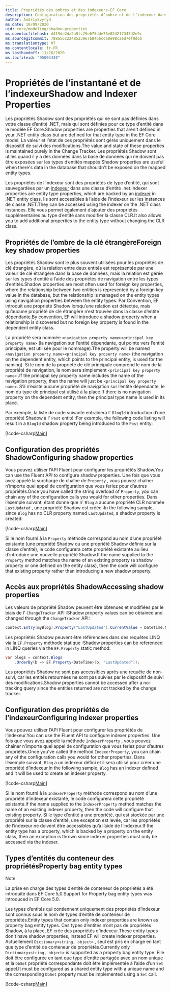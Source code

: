 ```yaml
---
title: Propriétés des ombres et des indexeurs-EF Core
description: Configuration des propriétés d’ombre et de l’indexeur dans un modèle de Entity Framework Core
author: AndriySvyryd
ms.date: 10/09/2020
uid: core/modeling/shadow-properties
ms.openlocfilehash: d419de2da2a9fc29e675dde76e824217347d2e9c
ms.sourcegitcommit: 788a56c2248523967b846bcca0e98c2ed7ef0d6b
ms.translationtype: MT
ms.contentlocale: fr-FR
ms.lasthandoff: 11/20/2020
ms.locfileid: "95003430"
---
```

# <a name="shadow-and-indexer-properties"></a><span data-ttu-id="fa44e-103">Propriétés de l’instantané et de l’indexeur</span><span class="sxs-lookup"><span data-stu-id="fa44e-103">Shadow and Indexer Properties</span></span>

<span data-ttu-id="fa44e-104">Les propriétés Shadow sont des propriétés qui ne sont pas définies dans votre classe d’entité .NET, mais qui sont définies pour ce type d’entité dans le modèle EF Core.</span><span class="sxs-lookup"><span data-stu-id="fa44e-104">Shadow properties are properties that aren't defined in your .NET entity class but are defined for that entity type in the EF Core model.</span></span> <span data-ttu-id="fa44e-105">La valeur et l’état de ces propriétés sont gérés uniquement dans le dispositif de suivi des modifications.</span><span class="sxs-lookup"><span data-stu-id="fa44e-105">The value and state of these properties is maintained purely in the Change Tracker.</span></span> <span data-ttu-id="fa44e-106">Les propriétés Shadow sont utiles quand il y a des données dans la base de données qui ne doivent pas être exposées sur les types d’entités mappés.</span><span class="sxs-lookup"><span data-stu-id="fa44e-106">Shadow properties are useful when there's data in the database that shouldn't be exposed on the mapped entity types.</span></span>

<span data-ttu-id="fa44e-107">Les propriétés de l’indexeur sont des propriétés de type d’entité, qui sont sauvegardées par un [indexeur](/dotnet/csharp/programming-guide/indexers/) dans une classe d’entité .net.</span><span class="sxs-lookup"><span data-stu-id="fa44e-107">Indexer properties are entity type properties, which are backed by an [indexer](/dotnet/csharp/programming-guide/indexers/) in .NET entity class.</span></span> <span data-ttu-id="fa44e-108">Ils sont accessibles à l’aide de l’indexeur sur les instances de classe .NET.</span><span class="sxs-lookup"><span data-stu-id="fa44e-108">They can be accessed using the indexer on the .NET class instances.</span></span> <span data-ttu-id="fa44e-109">Elle vous permet également d’ajouter des propriétés supplémentaires au type d’entité sans modifier la classe CLR.</span><span class="sxs-lookup"><span data-stu-id="fa44e-109">It also allows you to add additional properties to the entity type without changing the CLR class.</span></span>

## <a name="foreign-key-shadow-properties"></a><span data-ttu-id="fa44e-110">Propriétés de l’ombre de la clé étrangère</span><span class="sxs-lookup"><span data-stu-id="fa44e-110">Foreign key shadow properties</span></span>

<span data-ttu-id="fa44e-111">Les propriétés Shadow sont le plus souvent utilisées pour les propriétés de clé étrangère, où la relation entre deux entités est représentée par une valeur de clé étrangère dans la base de données, mais la relation est gérée sur les types d’entité à l’aide des propriétés de navigation entre les types d’entités.</span><span class="sxs-lookup"><span data-stu-id="fa44e-111">Shadow properties are most often used for foreign key properties, where the relationship between two entities is represented by a foreign key value in the database, but the relationship is managed on the entity types using navigation properties between the entity types.</span></span> <span data-ttu-id="fa44e-112">Par Convention, EF introduit une propriété Shadow lorsqu’une relation est détectée, mais qu’aucune propriété de clé étrangère n’est trouvée dans la classe d’entité dépendante.</span><span class="sxs-lookup"><span data-stu-id="fa44e-112">By convention, EF will introduce a shadow property when a relationship is discovered but no foreign key property is found in the dependent entity class.</span></span>

<span data-ttu-id="fa44e-113">La propriété sera nommée `<navigation property name><principal key property name>` (la navigation sur l’entité dépendante, qui pointe vers l’entité principale, est utilisée pour le nommage).</span><span class="sxs-lookup"><span data-stu-id="fa44e-113">The property will be named `<navigation property name><principal key property name>` (the navigation on the dependent entity, which points to the principal entity, is used for the naming).</span></span> <span data-ttu-id="fa44e-114">Si le nom de la propriété de clé principale comprend le nom de la propriété de navigation, le nom sera simplement `<principal key property name>` .</span><span class="sxs-lookup"><span data-stu-id="fa44e-114">If the principal key property name includes the name of the navigation property, then the name will just be `<principal key property name>`.</span></span> <span data-ttu-id="fa44e-115">S’il n’existe aucune propriété de navigation sur l’entité dépendante, le nom du type de principal est utilisé à la place.</span><span class="sxs-lookup"><span data-stu-id="fa44e-115">If there is no navigation property on the dependent entity, then the principal type name is used in its place.</span></span>

<span data-ttu-id="fa44e-116">Par exemple, la liste de code suivante entraînera l' `BlogId` introduction d’une propriété Shadow à l' `Post` entité :</span><span class="sxs-lookup"><span data-stu-id="fa44e-116">For example, the following code listing will result in a `BlogId` shadow property being introduced to the `Post` entity:</span></span>

[!code-csharp[Main](../../../samples/core/Modeling/Conventions/ShadowForeignKey.cs?name=Conventions&highlight=21-23)]

## <a name="configuring-shadow-properties"></a><span data-ttu-id="fa44e-117">Configuration des propriétés Shadow</span><span class="sxs-lookup"><span data-stu-id="fa44e-117">Configuring shadow properties</span></span>

<span data-ttu-id="fa44e-118">Vous pouvez utiliser l’API Fluent pour configurer les propriétés Shadow.</span><span class="sxs-lookup"><span data-stu-id="fa44e-118">You can use the Fluent API to configure shadow properties.</span></span> <span data-ttu-id="fa44e-119">Une fois que vous avez appelé la surcharge de chaîne de `Property` , vous pouvez chaîner n’importe quel appel de configuration que vous feriez pour d’autres propriétés.</span><span class="sxs-lookup"><span data-stu-id="fa44e-119">Once you have called the string overload of `Property`, you can chain any of the configuration calls you would for other properties.</span></span> <span data-ttu-id="fa44e-120">Dans l’exemple suivant, étant donné que n' `Blog` a aucune propriété CLR nommée `LastUpdated` , une propriété Shadow est créée :</span><span class="sxs-lookup"><span data-stu-id="fa44e-120">In the following sample, since `Blog` has no CLR property named `LastUpdated`, a shadow property is created:</span></span>

[!code-csharp[Main](../../../samples/core/Modeling/FluentAPI/ShadowProperty.cs?name=ShadowProperty&highlight=8)]

<span data-ttu-id="fa44e-121">Si le nom fourni à la `Property` méthode correspond au nom d’une propriété existante (une propriété Shadow ou une propriété Shadow définie sur la classe d’entité), le code configurera cette propriété existante au lieu d’introduire une nouvelle propriété Shadow.</span><span class="sxs-lookup"><span data-stu-id="fa44e-121">If the name supplied to the `Property` method matches the name of an existing property (a shadow property or one defined on the entity class), then the code will configure that existing property rather than introducing a new shadow property.</span></span>

## <a name="accessing-shadow-properties"></a><span data-ttu-id="fa44e-122">Accès aux propriétés Shadow</span><span class="sxs-lookup"><span data-stu-id="fa44e-122">Accessing shadow properties</span></span>

<span data-ttu-id="fa44e-123">Les valeurs de propriété Shadow peuvent être obtenues et modifiées par le biais de l' `ChangeTracker` API :</span><span class="sxs-lookup"><span data-stu-id="fa44e-123">Shadow property values can be obtained and changed through the `ChangeTracker` API:</span></span>

```csharp
context.Entry(myBlog).Property("LastUpdated").CurrentValue = DateTime.Now;
```

<span data-ttu-id="fa44e-124">Les propriétés Shadow peuvent être référencées dans des requêtes LINQ via la `EF.Property` méthode statique :</span><span class="sxs-lookup"><span data-stu-id="fa44e-124">Shadow properties can be referenced in LINQ queries via the `EF.Property` static method:</span></span>

```csharp
var blogs = context.Blogs
    .OrderBy(b => EF.Property<DateTime>(b, "LastUpdated"));
```

<span data-ttu-id="fa44e-125">Les propriétés Shadow ne sont pas accessibles après une requête de non-suivi, car les entités retournées ne sont pas suivies par le dispositif de suivi des modifications.</span><span class="sxs-lookup"><span data-stu-id="fa44e-125">Shadow properties cannot be accessed after a no-tracking query since the entities returned are not tracked by the change tracker.</span></span>

## <a name="configuring-indexer-properties"></a><span data-ttu-id="fa44e-126">Configuration des propriétés de l’indexeur</span><span class="sxs-lookup"><span data-stu-id="fa44e-126">Configuring indexer properties</span></span>

<span data-ttu-id="fa44e-127">Vous pouvez utiliser l’API Fluent pour configurer les propriétés de l’indexeur.</span><span class="sxs-lookup"><span data-stu-id="fa44e-127">You can use the Fluent API to configure indexer properties.</span></span> <span data-ttu-id="fa44e-128">Une fois que vous avez appelé la méthode `IndexerProperty` , vous pouvez chaîner n’importe quel appel de configuration que vous feriez pour d’autres propriétés.</span><span class="sxs-lookup"><span data-stu-id="fa44e-128">Once you've called the method `IndexerProperty`, you can chain any of the configuration calls you would for other properties.</span></span> <span data-ttu-id="fa44e-129">Dans l’exemple suivant, `Blog` a un indexeur défini et il sera utilisé pour créer une propriété d’indexeur.</span><span class="sxs-lookup"><span data-stu-id="fa44e-129">In the following sample, `Blog` has an indexer defined and it will be used to create an indexer property.</span></span>

[!code-csharp[Main](../../../samples/core/Modeling/FluentAPI/IndexerProperty.cs?name=ShadowProperty&highlight=3)]

<span data-ttu-id="fa44e-130">Si le nom fourni à la `IndexerProperty` méthode correspond au nom d’une propriété d’indexeur existante, le code configurera cette propriété existante.</span><span class="sxs-lookup"><span data-stu-id="fa44e-130">If the name supplied to the `IndexerProperty` method matches the name of an existing indexer property, then the code will configure that existing property.</span></span> <span data-ttu-id="fa44e-131">Si le type d’entité a une propriété, qui est stockée par une propriété sur la classe d’entité, une exception est levée, car les propriétés de l’indexeur ne doivent être accessibles qu’à l’aide de l’indexeur.</span><span class="sxs-lookup"><span data-stu-id="fa44e-131">If the entity type has a property, which is backed by a property on the entity class, then an exception is thrown since indexer properties must only be accessed via the indexer.</span></span>

## <a name="property-bag-entity-types"></a><span data-ttu-id="fa44e-132">Types d’entités du conteneur des propriétés</span><span class="sxs-lookup"><span data-stu-id="fa44e-132">Property bag entity types</span></span>

> [!NOTE]
> <span data-ttu-id="fa44e-133">La prise en charge des types d’entité de conteneur de propriétés a été introduite dans EF Core 5,0.</span><span class="sxs-lookup"><span data-stu-id="fa44e-133">Support for Property bag entity types was introduced in EF Core 5.0.</span></span>

<span data-ttu-id="fa44e-134">Les types d’entités qui contiennent uniquement des propriétés d’indexeur sont connus sous le nom de types d’entité de conteneur de propriétés.</span><span class="sxs-lookup"><span data-stu-id="fa44e-134">Entity types that contain only indexer properties are known as property bag entity types.</span></span> <span data-ttu-id="fa44e-135">Ces types d’entités n’ont pas de propriétés Shadow, à la place, EF crée des propriétés d’indexeur.</span><span class="sxs-lookup"><span data-stu-id="fa44e-135">These entity types don't have shadow properties, instead EF will create indexer properties.</span></span> <span data-ttu-id="fa44e-136">Actuellement `Dictionary<string, object>` , seul est pris en charge en tant que type d’entité de conteneur de propriétés.</span><span class="sxs-lookup"><span data-stu-id="fa44e-136">Currently only `Dictionary<string, object>` is supported as a property bag entity type.</span></span> <span data-ttu-id="fa44e-137">Elle doit être configurée en tant que type d’entité partagée avec un nom unique et la `DbSet` propriété correspondante doit être implémentée à l’aide d’un `Set` appel.</span><span class="sxs-lookup"><span data-stu-id="fa44e-137">It must be configured as a shared entity type with a unique name and the corresponding `DbSet` property must be implemented using a `Set` call.</span></span>

[!code-csharp[Main](../../../samples/core/Modeling/FluentAPI/SharedType.cs?name=SharedType&highlight=3,7)]

